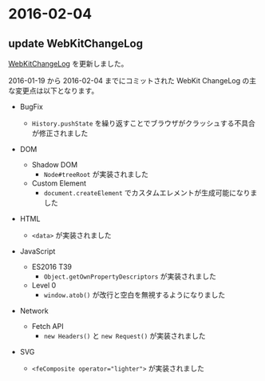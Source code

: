 # 2016-02-04

## update WebKitChangeLog

[WebKitChangeLog](https://github.com/uupaa/WebKitChangeLog/wiki/_compare/cda9b7f0e74bed878479a24ccee591d4c692dd0c...3f62705b70a51243cb6686e46f11efa210e570e4) を更新しました。

2016-01-19 から 2016-02-04 までにコミットされた WebKit ChangeLog の主な変更点は以下となります。

- BugFix
    - `History.pushState` を繰り返すことでブラウザがクラッシュする不具合が修正されました

- DOM
    - Shadow DOM
        - `Node#treeRoot` が実装されました
    - Custom Element
        - `document.createElement` でカスタムエレメントが生成可能になりました

- HTML
    - `<data>` が実装されました

- JavaScript
    - ES2016 T39
        - `Object.getOwnPropertyDescriptors` が実装されました
    - Level 0
        - `window.atob()` が改行と空白を無視するようになりました

- Network
    - Fetch API
        - `new Headers()` と `new Request()` が実装されました
- SVG
    - `<feComposite operator="lighter">` が実装されました

